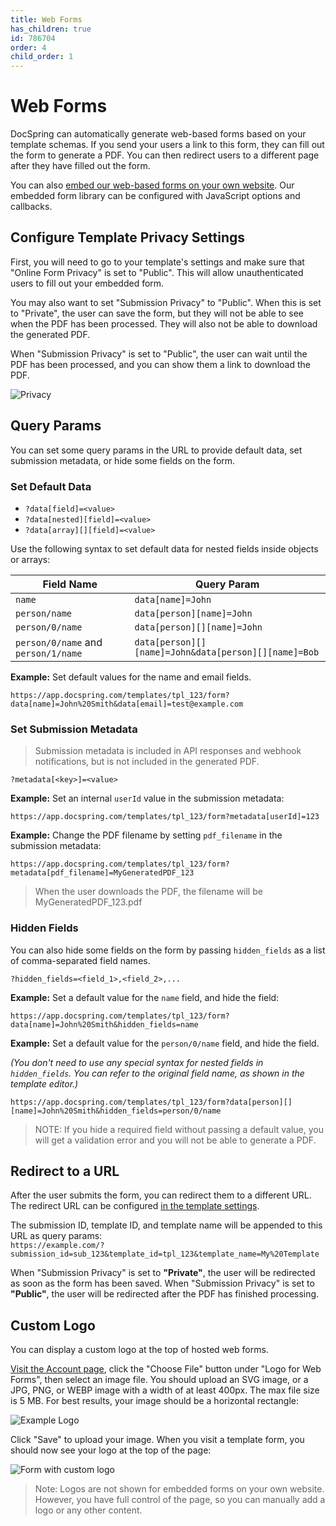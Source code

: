 ```yaml
---
title: Web Forms
has_children: true
id: 786704
order: 4
child_order: 1
---
```


# Web Forms

DocSpring can automatically generate web-based forms based on your template schemas. If you send your users a link to this form, they can fill out the form to generate a PDF. You can then redirect users to a different page after they have filled out the form.

You can also [embed our web-based forms on your own website](./embedded-forms). Our embedded form library can be configured with JavaScript options and callbacks.

## Configure Template Privacy Settings

First, you will need to go to your template's settings and make sure that "Online Form Privacy"
is set to "Public". This will allow unauthenticated users to fill out your embedded form.

You may also want to set "Submission Privacy" to "Public".
When this is set to "Private", the user can save the form, but they will not be able to see when the PDF has been processed. They will also not be able to download the generated PDF.

When "Submission Privacy" is set to "Public", the user can wait until the PDF has been processed, and you can show them a link to download the PDF.

![Privacy](../../images/template_editor/privacy-settings.png#margin=1rem)

## Query Params

You can set some query params in the URL to provide default data, set submission metadata, or hide some fields on the form.

### Set Default Data

- `?data[field]=<value>`
- `?data[nested][field]=<value>`
- `?data[array][][field]=<value>`

Use the following syntax to set default data for nested fields inside objects or arrays:

| Field Name                          | Query Param                                          |
| ----------------------------------- | ---------------------------------------------------- |
| `name`                              | `data[name]=John`                                    |
| `person/name`                       | `data[person][name]=John`                            |
| `person/0/name`                     | `data[person][][name]=John`                          |
| `person/0/name` and `person/1/name` | `data[person][][name]=John&data[person][][name]=Bob` |

**Example:** Set default values for the name and email fields.

```
https://app.docspring.com/templates/tpl_123/form?data[name]=John%20Smith&data[email]=test@example.com
```

### Set Submission Metadata

> Submission metadata is included in API responses and webhook notifications, but is not included in the generated PDF.

`?metadata[<key>]=<value>`

**Example:** Set an internal `userId` value in the submission metadata:

```
https://app.docspring.com/templates/tpl_123/form?metadata[userId]=123
```

**Example:** Change the PDF filename by setting `pdf_filename` in the submission metadata:

```
https://app.docspring.com/templates/tpl_123/form?metadata[pdf_filename]=MyGeneratedPDF_123
```

> When the user downloads the PDF, the filename will be MyGeneratedPDF_123.pdf

### Hidden Fields

You can also hide some fields on the form by passing `hidden_fields` as a list of comma-separated field names.

`?hidden_fields=<field_1>,<field_2>,...`

**Example:** Set a default value for the `name` field, and hide the field:

```
https://app.docspring.com/templates/tpl_123/form?data[name]=John%20Smith&hidden_fields=name
```

**Example:** Set a default value for the `person/0/name` field, and hide the field.

_(You don't need to use any special syntax for nested fields in `hidden_fields`. You can refer to the original field name, as shown in the template editor.)_

```
https://app.docspring.com/templates/tpl_123/form?data[person][][name]=John%20Smith&hidden_fields=person/0/name
```

> NOTE: If you hide a required field without passing a default value, you will get a validation error and you will not be able to generate a PDF.

## Redirect to a URL

After the user submits the form, you can redirect them to a different URL.
The redirect URL can be configured [in the template settings](../../template-editor/settings).

The submission ID, template ID, and template name will be appended to this URL as query params:<br/>
`https://example.com/?submission_id=sub_123&template_id=tpl_123&template_name=My%20Template`

When "Submission Privacy" is set to **"Private"**, the user will be redirected as soon
as the form has been saved. When "Submission Privacy" is set to **"Public"**, the user will be redirected after the PDF has finished processing.

## Custom Logo

You can display a custom logo at the top of hosted web forms.

[Visit the Account page](https://app.docspring.com/account), click the "Choose File" button under "Logo for Web Forms", then select an image file. You should upload an SVG image, or a JPG, PNG, or WEBP image with a width of at least 400px. The max file size is 5 MB. For best results, your image should be a horizontal rectangle:

![Example Logo](../../images/web_forms/example-logo.png#margin=1rem)

Click "Save" to upload your image. When you visit a template form, you should now see your logo at the top of the page:

![Form with custom logo](../../images/web_forms/form-with-custom-logo.png#margin=1rem)

> Note: Logos are not shown for embedded forms on your own website. However, you have full control of the page, so you can manually add a logo or any other content.
